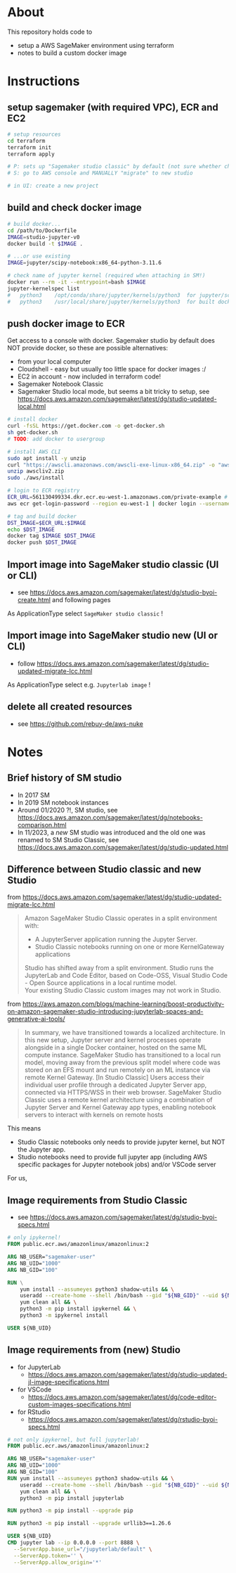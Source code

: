 # About

This repository holds code to

- setup a AWS SageMaker environment using terraform
- notes to build a custom docker image

# Instructions

## setup sagemaker (with required VPC), ECR and EC2

```bash
# setup resources
cd terraform
terraform init
terraform apply

# P: sets up "Sagemaker studio classic" by default (not sure whether changeable with terraform)
# S: go to AWS console and MANUALLY "migrate" to new studio

# in UI: create a new project
```

## build and check docker image

```bash
# build docker...
cd /path/to/Dockerfile
IMAGE=studio-jupyter-v0
docker build -t $IMAGE .

# ...or use existing
IMAGE=jupyter/scipy-notebook:x86_64-python-3.11.6

# check name of jupyter kernel (required when attaching in SM!)
docker run --rm -it --entrypoint=bash $IMAGE
jupyter-kernelspec list
#   python3    /opt/conda/share/jupyter/kernels/python3  for jupyter/scipy
#   python3    /usr/local/share/jupyter/kernels/python3  for built docker
```

## push docker image to ECR

Get access to a console with docker. Sagemaker studio by default does NOT provide docker, so these are possible alternatives:

- from your local computer
- Cloudshell - easy but usually too little space for docker images :/
- EC2 in account - now included in terraform code!
- Sagemaker Notebook Classic
- Sagemaker Studio local mode, but seems a bit tricky to setup, see https://docs.aws.amazon.com/sagemaker/latest/dg/studio-updated-local.html

```bash
# install docker
curl -fsSL https://get.docker.com -o get-docker.sh
sh get-docker.sh
# TODO: add docker to usergroup

# install AWS CLI
sudo apt install -y unzip
curl "https://awscli.amazonaws.com/awscli-exe-linux-x86_64.zip" -o "awscliv2.zip"
unzip awscliv2.zip
sudo ./aws/install

# login to ECR registry
ECR_URL=561130499334.dkr.ecr.eu-west-1.amazonaws.com/private-example # get from terraform output
aws ecr get-login-password --region eu-west-1 | docker login --username AWS --password-stdin $ECR_URL

# tag and build docker
DST_IMAGE=$ECR_URL:$IMAGE
echo $DST_IMAGE
docker tag $IMAGE $DST_IMAGE
docker push $DST_IMAGE
```

## Import image into SageMaker studio classic (UI or CLI)

- see https://docs.aws.amazon.com/sagemaker/latest/dg/studio-byoi-create.html and following pages

As ApplicationType select `SageMaker studio classic` !

## Import image into SageMaker studio new (UI or CLI)

- follow https://docs.aws.amazon.com/sagemaker/latest/dg/studio-updated-migrate-lcc.html

As ApplicationType select e.g. `Jupyterlab image` !

## delete all created resources

- see https://github.com/rebuy-de/aws-nuke

# Notes

## Brief history of SM studio

- In 2017 SM
- In 2019 SM notebook instances
- Around 01/2020 ?!, SM studio, see https://docs.aws.amazon.com/sagemaker/latest/dg/notebooks-comparison.html
- In 11/2023, a _new_ SM studio was introduced and the old one was renamed to SM Studio Classic, see https://docs.aws.amazon.com/sagemaker/latest/dg/studio-updated.html

## Difference between Studio classic and new Studio

from https://docs.aws.amazon.com/sagemaker/latest/dg/studio-updated-migrate-lcc.html

> Amazon SageMaker Studio Classic operates in a split environment with:
>
> - A JupyterServer application running the Jupyter Server.
> - Studio Classic notebooks running on one or more KernelGateway applications
>
> Studio has shifted away from a split environment. Studio runs the JupyterLab and Code Editor, based on Code-OSS, Visual Studio Code - Open Source applications in a local runtime model.  
> Your existing Studio Classic custom images may not work in Studio.

from https://aws.amazon.com/blogs/machine-learning/boost-productivity-on-amazon-sagemaker-studio-introducing-jupyterlab-spaces-and-generative-ai-tools/

> In summary, we have transitioned towards a localized architecture. In this new setup, Jupyter server and kernel processes operate alongside in a single Docker container, hosted on the same ML compute instance.
> SageMaker Studio has transitioned to a local run model, moving away from the previous split model where code was stored on an EFS mount and run remotely on an ML instance via remote Kernel Gateway.
> [In Studio Classic] Users access their individual user profile through a dedicated Jupyter Server app, connected via HTTPS/WSS in their web browser. SageMaker Studio Classic uses a remote kernel architecture using a combination of Jupyter Server and Kernel Gateway app types, enabling notebook servers to interact with kernels on remote hosts

This means

- Studio Classic notebooks only needs to provide jupyter kernel, but NOT the Jupyter app.
- Studio notebooks need to provide full jupyter app (including AWS specific packages for Jupyter notebook jobs) and/or VSCode server

For us,

## Image requirements from Studio Classic

- see https://docs.aws.amazon.com/sagemaker/latest/dg/studio-byoi-specs.html

```Dockerfile
# only ipykernel!
FROM public.ecr.aws/amazonlinux/amazonlinux:2

ARG NB_USER="sagemaker-user"
ARG NB_UID="1000"
ARG NB_GID="100"

RUN \
    yum install --assumeyes python3 shadow-utils && \
    useradd --create-home --shell /bin/bash --gid "${NB_GID}" --uid ${NB_UID} ${NB_USER} && \
    yum clean all && \
    python3 -m pip install ipykernel && \
    python3 -m ipykernel install

USER ${NB_UID}
```

## Image requirements from (new) Studio

- for JupyterLab
  - https://docs.aws.amazon.com/sagemaker/latest/dg/studio-updated-jl-image-specifications.html
- for VSCode
  - https://docs.aws.amazon.com/sagemaker/latest/dg/code-editor-custom-images-specifications.html
- for RStudio
  - https://docs.aws.amazon.com/sagemaker/latest/dg/rstudio-byoi-specs.html

```Dockerfile
# not only ipykernel, but full jupyterlab!
FROM public.ecr.aws/amazonlinux/amazonlinux:2

ARG NB_USER="sagemaker-user"
ARG NB_UID="1000"
ARG NB_GID="100"
RUN yum install --assumeyes python3 shadow-utils && \
    useradd --create-home --shell /bin/bash --gid "${NB_GID}" --uid ${NB_UID} ${NB_USER} && \
    yum clean all && \
    python3 -m pip install jupyterlab

RUN python3 -m pip install --upgrade pip

RUN python3 -m pip install --upgrade urllib3==1.26.6

USER ${NB_UID}
CMD jupyter lab --ip 0.0.0.0 --port 8888 \
  --ServerApp.base_url="/jupyterlab/default" \
  --ServerApp.token='' \
  --ServerApp.allow_origin='*'
```
